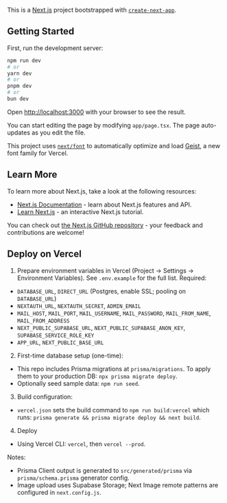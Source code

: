 This is a [Next.js](https://nextjs.org) project bootstrapped with [`create-next-app`](https://nextjs.org/docs/app/api-reference/cli/create-next-app).

## Getting Started

First, run the development server:

```bash
npm run dev
# or
yarn dev
# or
pnpm dev
# or
bun dev
```

Open [http://localhost:3000](http://localhost:3000) with your browser to see the result.

You can start editing the page by modifying `app/page.tsx`. The page auto-updates as you edit the file.

This project uses [`next/font`](https://nextjs.org/docs/app/building-your-application/optimizing/fonts) to automatically optimize and load [Geist](https://vercel.com/font), a new font family for Vercel.

## Learn More

To learn more about Next.js, take a look at the following resources:

- [Next.js Documentation](https://nextjs.org/docs) - learn about Next.js features and API.
- [Learn Next.js](https://nextjs.org/learn) - an interactive Next.js tutorial.

You can check out [the Next.js GitHub repository](https://github.com/vercel/next.js) - your feedback and contributions are welcome!

## Deploy on Vercel

1) Prepare environment variables in Vercel (Project → Settings → Environment Variables). See `.env.example` for the full list. Required:

- `DATABASE_URL`, `DIRECT_URL` (Postgres, enable SSL; pooling on `DATABASE_URL`)
- `NEXTAUTH_URL`, `NEXTAUTH_SECRET`, `ADMIN_EMAIL`
- `MAIL_HOST`, `MAIL_PORT`, `MAIL_USERNAME`, `MAIL_PASSWORD`, `MAIL_FROM_NAME`, `MAIL_FROM_ADDRESS`
- `NEXT_PUBLIC_SUPABASE_URL`, `NEXT_PUBLIC_SUPABASE_ANON_KEY`, `SUPABASE_SERVICE_ROLE_KEY`
- `APP_URL`, `NEXT_PUBLIC_BASE_URL`

2) First-time database setup (one-time):

- This repo includes Prisma migrations at `prisma/migrations`. To apply them to your production DB: `npx prisma migrate deploy`.
- Optionally seed sample data: `npm run seed`.

3) Build configuration:

- `vercel.json` sets the build command to `npm run build:vercel` which runs: `prisma generate && prisma migrate deploy && next build`.

4) Deploy

- Using Vercel CLI: `vercel`, then `vercel --prod`.

Notes:

- Prisma Client output is generated to `src/generated/prisma` via `prisma/schema.prisma` generator config.
- Image upload uses Supabase Storage; Next Image remote patterns are configured in `next.config.js`.
